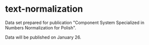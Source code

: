 # text-normalization
Data set prepared for publication "Component System Specialized in Numbers Normalization for Polish".

Data will be published on January 26.

